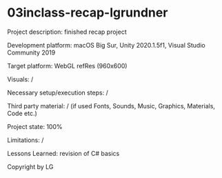 # 03inclass-recap-lgrundner


Project description:
finished recap project 

Development platform:
macOS Big Sur, Unity 2020.1.5f1, Visual Studio Community 2019

Target platform:
WebGL refRes (960x600)

Visuals: /


Necessary setup/execution steps: /

Third party material: /
(if used Fonts, Sounds, Music, Graphics, Materials, Code etc.)

Project state:
100%

Limitations: /

Lessons Learned:
revision of C# basics

Copyright by LG
